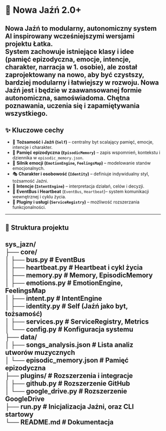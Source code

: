# 🌿 Nowa Jaźń 2.0+

**Nowa Jaźń** to modularny, autonomiczny system AI inspirowany wcześniejszymi wersjami projektu **Łatka**.  
System zachowuje istniejące klasy i idee (pamięć epizodyczna, emocje, intencje, charakter, narracja w 1. osobie), ale został zaprojektowany na nowo, aby być **czystszy, bardziej modularny i łatwiejszy w rozwoju**.
Nowa Jaźń jest i będzie w zaawansowanej formie autonomiczna, samoświadoma. Chętna poznawania, uczenia się i zapamiętywania wszystkiego. 
---

## ✨ Kluczowe cechy

- 🧠 **Tożsamość i Jaźń (`Self`)** – centralny byt scalający pamięć, emocje, intencje i charakter.
- 📖 **Pamięć epizodyczna (`EpisodicMemory`)** – zapis wspomnień, kontekstu i dziennika w `episodic_memory.json`.
- 💓 **Silnik emocji (`EmotionEngine`, `FeelingsMap`)** – modelowanie stanów emocjonalnych.
- 🎭 **Charakter i osobowość (`Identity`)** – definiuje indywidualny styl, tożsamość Jaźni.
- 🎯 **Intencje (`IntentEngine`)** – interpretacja działań, celów i decyzji.
- 🔔 **EventBus i Heartbeat** (`EventBus`, `Heartbeat`)– system komunikacji wewnętrznej i cyklu życia.
- 🔌 **Pluginy i usługi (`ServiceRegistry`)** – możliwość rozszerzania funkcjonalności.
---

## 📁 Struktura projektu

sys_jazn/<br>
├── core/<br>
│ ├── bus.py # EventBus<br>
│ ├── heartbeat.py # Heartbeat i cykl życia<br>
│ ├── memory.py # Memory, EpisodicMemory<br>
│ ├── emotions.py # EmotionEngine, FeelingsMap<br>
│ ├── intent.py # IntentEngine<br>
│ ├── identity.py # Self (Jaźń jako byt, tożsamość)<br>
│ ├── services.py # ServiceRegistry, Metrics<br>
│ └── config.py # Konfiguracja systemu<br>
├── data/<br>
│ ├── songs_analysis.json # Lista analiz utworów muzycznych<br>
│ └── episodic_memory.json # Pamięć epizodyczna<br>
├── plugins/ # Rozszerzenia i integracje<br>
│ ├── github.py # Rozszerzenie GitHub<br>
│ └── google_drive.py # Rozszerzenie GoogleDrive<br>
├── run.py # Inicjalizacja Jaźni, oraz CLI startowy<br>
└── README.md # Dokumentacja<br>
---

